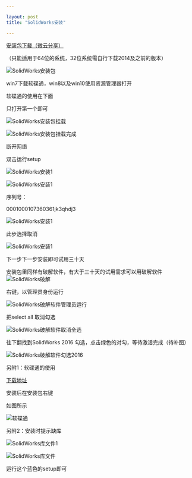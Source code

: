 ```yaml
---

layout: post
title: "SolidWorks安装"

---
```


[安装包下载（微云分享）](https://share.weiyun.com/5ivuRyF)

（只能适用于64位的系统，32位系统需自行下载2014及之前的版本）

![SolidWorks安装包](..\downloads\SolidWorks安装包.png)

win7下载软碟通，win8以及win10使用资源管理器打开

软碟通的使用在下面

只打开第一个即可

![SolidWorks安装包挂载](..\downloads\SolidWorks安装包挂载.png)



![SolidWorks安装包挂载完成](..\downloads\SolidWorks安装包挂载完成.png)



断开网络

双击运行setup

![SolidWorks安装1](..\downloads\SolidWorks安装1.png)

![SolidWorks安装1](..\downloads\SolidWorks安装2.png)

序列号：

0001000107360361jk3qhdj3

![SolidWorks安装1](..\downloads\SolidWorks安装3.png)

此步选择取消

![SolidWorks安装1](..\downloads\SolidWorks安装4.png)

下一步下一步安装即可试用三十天



安装包里同样有破解软件，有大于三十天的试用需求可以用破解软件![SolidWorks破解](../downloads/SolidWorks破解.png)

右键，以管理员身份运行

![SolidWorks破解软件管理员运行](../downloads/SolidWorks破解软件管理员运行.png)

把select all 取消勾选

![SolidWorks破解软件取消全选](../downloads/SolidWorks破解软件取消全选.png)

往下翻找到SolidWorks 2016 勾选，点击绿色的对勾，等待激活完成（待补图）

![SolidWorks破解软件勾选2016](../downloads/SolidWorks破解软件勾选2016.png)

另附1：软碟通的使用

[下载地址](https://cn.ultraiso.net/uiso9_cn.exe)

安装后在安装包右键

如图所示

![软碟通](../downloads/软碟通.png)

另附2：安装时提示缺库



![SolidWorks库文件1](../downloads/SolidWorks库文件1.png)

![SolidWorks库文件](../downloads/SolidWorks库文件.png)

运行这个蓝色的setup即可